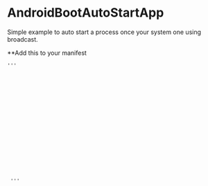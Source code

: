 # AndroidBootAutoStartApp
Simple example to auto start a process once your system one using broadcast.



**Add this to your manifest
<pre><code>'''
<uses-permission android:name="android.permission.RECEIVE_BOOT_COMPLETED" />
<uses-permission android:name="android.permission.WAKE_LOCK" />

<receiver
        android:name="com.pm.herem.BroadcastReceiverOnBootComplete"
        android:enabled="true"
        android:exported="false">
        <intent-filter>
            <action android:name="android.intent.action.BOOT_COMPLETED" />
            <action android:name="android.intent.action.QUICKBOOT_POWERON" />
        </intent-filter>
        <intent-filter>
            <action android:name="android.intent.action.PACKAGE_REPLACED" />
            <data android:scheme="package" />
         </intent-filter>
         <intent-filter>
            <action android:name="android.intent.action.PACKAGE_ADDED" />
            <data android:scheme="package" />
         </intent-filter>
 </receiver>

 <service android:name="com.pm.herem.AndroidServiceStartOnBoot" />'''
</code></pre>

